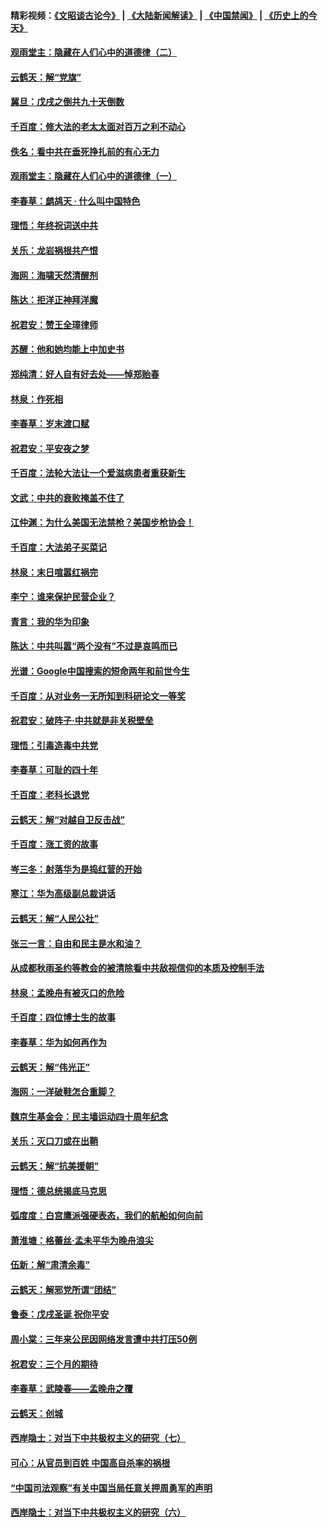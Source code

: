 #### 精彩视频：[《文昭谈古论今》](https://github.com/gfw-breaker/wenzhao/blob/master/README.md?t=12280630) | [《大陆新闻解读》](https://github.com/gfw-breaker/ntdtv-comedy/blob/master/README.md?t=12280630) | [《中国禁闻》](https://github.com/gfw-breaker/ntdtv-news/blob/master/README.md?t=12280630) | [《历史上的今天》](https://github.com/gfw-breaker/today-in-history/blob/master/README.md?t=12280630) 

#### [观雨堂主：隐藏在人们心中的道德律（二）](../pages/nsc993/n10937219.md?t=12280630) 

#### [云鹤天：解“党旗”](../pages/nsc993/n10937211.md?t=12280630) 

#### [冀旦：戊戌之倒共九十天倒数](../pages/nsc993/n10937168.md?t=12280630) 

#### [千百度：修大法的老太太面对百万之利不动心](../pages/nsc993/n10934913.md?t=12280630) 

#### [佚名：看中共在垂死挣扎前的有心无力](../pages/nsc993/n10934707.md?t=12280630) 

#### [观雨堂主：隐藏在人们心中的道德律（一）](../pages/nsc993/n10934699.md?t=12280630) 

#### [李春草：鹧鸪天 ‧ 什么叫中国特色](../pages/nsc993/n10934694.md?t=12280630) 

#### [理悟：年终祝词送中共](../pages/nsc993/n10933269.md?t=12280630) 

#### [关乐：龙岩祸根共产恨](../pages/nsc993/n10933253.md?t=12280630) 

#### [海网：海啸天然清醒剂](../pages/nsc993/n10933251.md?t=12280630) 

#### [陈达：拒洋正神拜洋魔](../pages/nsc993/n10933235.md?t=12280630) 

#### [祝君安：赞王全璋律师](../pages/nsc993/n10933273.md?t=12280630) 

#### [苏醒：他和她均能上中加史书](../pages/nsc993/n10933262.md?t=12280630) 

#### [郑纯清：好人自有好去处——悼郑贻春](../pages/nsc993/n10933256.md?t=12280630) 

#### [林泉：作死相](../pages/nsc993/n10933248.md?t=12280630) 

#### [李春草：岁末渡口赋](../pages/nsc993/n10933243.md?t=12280630) 

#### [祝君安：平安夜之梦](../pages/nsc993/n10931089.md?t=12280630) 

#### [千百度：法轮大法让一个爱滋病患者重获新生](../pages/nsc993/n10931128.md?t=12280630) 

#### [文武：中共的衰败掩盖不住了](../pages/nsc993/n10931085.md?t=12280630) 

#### [江仲渊：为什么美国无法禁枪？美国步枪协会！](../pages/nsc993/n10931078.md?t=12280630) 

#### [千百度：大法弟子买菜记](../pages/nsc993/n10929626.md?t=12280630) 

#### [林泉：末日喧嚣红祸完](../pages/nsc993/n10929158.md?t=12280630) 

#### [李宁：谁来保护民营企业？](../pages/nsc993/n10929049.md?t=12280630) 

#### [青言：我的华为印象](../pages/nsc993/n10927223.md?t=12280630) 

#### [陈达：中共叫嚣“两个没有”不过是哀鸣而已](../pages/nsc993/n10927213.md?t=12280630) 

#### [光谱：Google中国搜索的短命两年和前世今生](../pages/nsc993/n10927202.md?t=12280630) 

#### [千百度：从对业务一无所知到科研论文一等奖](../pages/nsc993/n10924400.md?t=12280630) 

#### [祝君安：破阵子‧中共就是非关税壁垒](../pages/nsc993/n10924033.md?t=12280630) 

#### [理悟：引毒造毒中共党](../pages/nsc993/n10922164.md?t=12280630) 

#### [李春草：可耻的四十年](../pages/nsc993/n10922095.md?t=12280630) 

#### [千百度：老科长退党](../pages/nsc993/n10922047.md?t=12280630) 

#### [云鹤天：解“对越自卫反击战”](../pages/nsc993/n10921340.md?t=12280630) 

#### [千百度：涨工资的故事](../pages/nsc993/n10919446.md?t=12280630) 

#### [岑三冬：射落华为是捣红营的开始](../pages/nsc993/n10919253.md?t=12280630) 

#### [寒江：华为高级副总裁讲话](../pages/nsc993/n10919239.md?t=12280630) 

#### [云鹤天：解“人民公社”](../pages/nsc993/n10917506.md?t=12280630) 

#### [张三一言：自由和民主是水和油？](../pages/nsc993/n10917501.md?t=12280630) 

#### [从成都秋雨圣约等教会的被清除看中共敌视信仰的本质及控制手法](../pages/nsc993/n10917309.md?t=12280630) 

#### [林泉：孟晚舟有被灭口的危险](../pages/nsc993/n10917305.md?t=12280630) 

#### [千百度：四位博士生的故事](../pages/nsc993/n10915623.md?t=12280630) 

#### [李春草：华为如何再作为](../pages/nsc993/n10915065.md?t=12280630) 

#### [云鹤天：解“伟光正”](../pages/nsc993/n10915024.md?t=12280630) 

#### [海网：一洋破鞋怎合重脚？](../pages/nsc993/n10914810.md?t=12280630) 

#### [魏京生基金会：民主墙运动四十周年纪念](../pages/nsc993/n10913787.md?t=12280630) 

#### [关乐：灭口刀或在出鞘](../pages/nsc993/n10910233.md?t=12280630) 

#### [云鹤天：解“抗美援朝”](../pages/nsc993/n10910225.md?t=12280630) 

#### [理悟：德总统揭底马克思](../pages/nsc993/n10907949.md?t=12280630) 

#### [弧度度：白宫鹰派强硬表态，我们的航船如何向前](../pages/nsc993/n10907681.md?t=12280630) 

#### [萧淮塘：格蕾丝‧孟未平华为晚舟浪尖](../pages/nsc993/n10907590.md?t=12280630) 

#### [伍新：解“肃清余毒”](../pages/nsc993/n10906830.md?t=12280630) 

#### [云鹤天：解邪党所谓“团结”](../pages/nsc993/n10906823.md?t=12280630) 

#### [鲁泰：戊戌圣诞 祝你平安](../pages/nsc993/n10906813.md?t=12280630) 

#### [周小棠：三年来公民因网络发言遭中共打压50例](../pages/nsc993/n10906801.md?t=12280630) 

#### [祝君安：三个月的期待](../pages/nsc993/n10906797.md?t=12280630) 

#### [李春草：武陵春——孟晚舟之覆](../pages/nsc993/n10904804.md?t=12280630) 

#### [云鹤天：创城](../pages/nsc993/n10904572.md?t=12280630) 

#### [西岸隐士：对当下中共极权主义的研究（七）](../pages/nsc993/n10894592.md?t=12280630) 

#### [可心：从官员到百姓 中国高自杀率的祸根](../pages/nsc993/n10899801.md?t=12280630) 

#### [“中国司法观察”有关中国当局任意关押周勇军的声明](../pages/nsc993/n10899323.md?t=12280630) 

#### [西岸隐士：对当下中共极权主义的研究（六）](../pages/nsc993/n10894563.md?t=12280630) 

